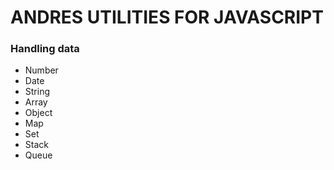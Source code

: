# ANDRES UTILITIES FOR JAVASCRIPT

### Handling data
- Number
- Date
- String
- Array
- Object
- Map
- Set
- Stack
- Queue
